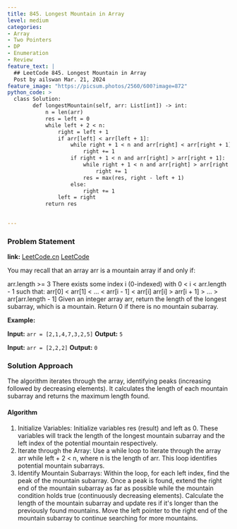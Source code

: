 ```yaml
---
title: 845. Longest Mountain in Array
level: medium
categories:
- Array
- Two Pointers
- DP
- Enumeration
- Review
feature_text: |
  ## LeetCode 845. Longest Mountain in Array
  Post by ailswan Mar. 21, 2024
feature_image: "https://picsum.photos/2560/600?image=872"
python_code: >
  class Solution:
        def longestMountain(self, arr: List[int]) -> int:
            n = len(arr)
            res = left = 0
            while left + 2 < n:
                right = left + 1
                if arr[left] < arr[left + 1]:
                    while right + 1 < n and arr[right] < arr[right + 1]:
                        right += 1
                    if right + 1 < n and arr[right] > arr[right + 1]:
                        while right + 1 < n and arr[right] > arr[right + 1]:
                            right += 1
                        res = max(res, right - left + 1)
                    else:
                        right += 1
                left = right
            return res

         
---
```


### Problem Statement
**link:**
[LeetCode.cn](https://leetcode.cn/problems/longest-mountain-in-array/)
[LeetCode](https://leetcode.com/longest-mountain-in-array/)

You may recall that an array arr is a mountain array if and only if:

arr.length >= 3
There exists some index i (0-indexed) with 0 < i < arr.length - 1 such that:
arr[0] < arr[1] < ... < arr[i - 1] < arr[i]
arr[i] > arr[i + 1] > ... > arr[arr.length - 1]
Given an integer array arr, return the length of the longest subarray, which is a mountain. Return 0 if there is no mountain subarray.


**Example:**

**Input:** `arr = [2,1,4,7,3,2,5]`
**Output:** `5`
 
**Input:** `arr = [2,2,2]`
**Output:** `0`

 
### Solution Approach
The algorithm iterates through the array, identifying peaks (increasing followed by decreasing elements). It calculates the length of each mountain subarray and returns the maximum length found.

#### Algorithm
1. Initialize Variables: Initialize variables res (result) and left as 0. These variables will track the length of the longest mountain subarray and the left index of the potential mountain respectively.
2. Iterate through the Array: Use a while loop to iterate through the array arr while left + 2 < n, where n is the length of arr. This loop identifies potential mountain subarrays.
3. Identify Mountain Subarrays: Within the loop, for each left index, find the peak of the mountain subarray. Once a peak is found, extend the right end of the mountain subarray as far as possible while the mountain condition holds true (continuously decreasing elements). Calculate the length of the mountain subarray and update res if it's longer than the previously found mountains. Move the left pointer to the right end of the mountain subarray to continue searching for more mountains.

